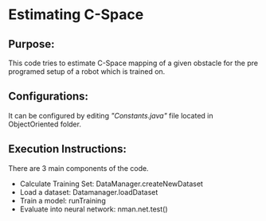 # Estimating C-Space

## Purpose: 
  This code tries to estimate C-Space mapping of a given obstacle for the pre programed setup of a robot which is trained on.

## Configurations: 
  It can be configured by editing *"Constants.java"* file located in ObjectOriented folder. 

## Execution Instructions: 
  There are 3 main components of the code.
 
 * Calculate Training Set: DataManager.createNewDataset
 * Load a dataset: Datamanager.loadDataset
 * Train a model: runTraining
 * Evaluate into neural network: nman.net.test()
  